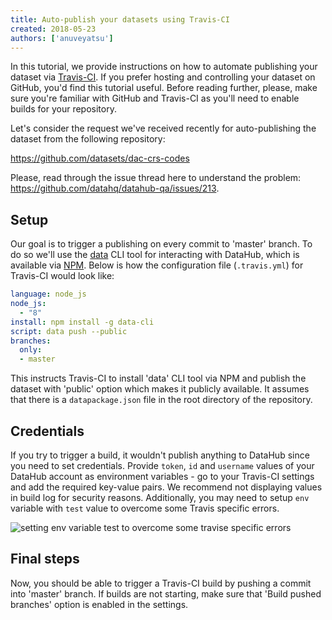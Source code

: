 ```yaml
---
title: Auto-publish your datasets using Travis-CI
created: 2018-05-23
authors: ['anuveyatsu']
---
```


In this tutorial, we provide instructions on how to automate publishing your dataset via [Travis-CI]. If you prefer hosting and controlling your dataset on GitHub, you'd find this tutorial useful. Before reading further, please, make sure you're familiar with GitHub and Travis-CI as you'll need to enable builds for your repository.

[Travis-CI]: https://travis-ci.org/

Let's consider the request we've received recently for auto-publishing the dataset from the following repository:

https://github.com/datasets/dac-crs-codes

Please, read through the issue thread here to understand the problem: https://github.com/datahq/datahub-qa/issues/213.

## Setup

Our goal is to trigger a publishing on every commit to 'master' branch. To do so we'll use the [data] CLI tool for interacting with DataHub, which is available via [NPM]. Below is how the configuration file (`.travis.yml`) for Travis-CI would look like:

```yaml
language: node_js
node_js:
  - "8"
install: npm install -g data-cli
script: data push --public
branches:
  only:
  - master
```

This instructs Travis-CI to install 'data' CLI tool via NPM and publish the dataset with 'public' option which makes it publicly available. It assumes that there is a `datapackage.json` file in the root directory of the repository.

[data]: https://datahub.io/download
[NPM]: https://www.npmjs.com/package/data-cli

## Credentials

If you try to trigger a build, it wouldn't publish anything to DataHub since you need to set credentials. Provide `token`, `id` and `username` values of your DataHub account as environment variables - go to your Travis-CI settings and add the required key-value pairs. We recommend not displaying values in build log for security reasons. Additionally, you may need to setup `env` variable with `test` value to overcome some Travis specific errors.

![setting env variable test to overcome some travise specific errors](https://raw.githubusercontent.com/datahq/datahub-content/master/assets/img/travis-ci-env-vars.png)

## Final steps

Now, you should be able to trigger a Travis-CI build by pushing a commit into 'master' branch. If builds are not starting, make sure that 'Build pushed branches' option is enabled in the settings.
